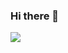 ### Hi there 👋

<a href="https://github.com/MamadTaheri68">
<img align="center" src="https://github-readme-stats.vercel.app/api?username=MamadTaheri68&show_icons=true&count_private=true&include_all_commits=true" /></a>

<!--
**MamadTaheri68/MamadTaheri68** is a ✨ _special_ ✨ repository because its `README.md` (this file) appears on your GitHub profile.

Here are some ideas to get you started:

- 🔭 I’m currently working on ...
- 🌱 I’m currently learning ...
- 👯 I’m looking to collaborate on ...
- 🤔 I’m looking for help with ...
- 💬 Ask me about ...
- 📫 How to reach me: ...
- 😄 Pronouns: ...
- ⚡ Fun fact: ...
-->
